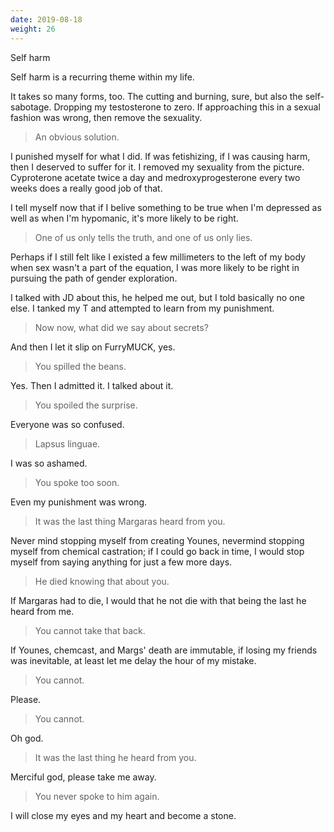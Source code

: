 ```yaml
---
date: 2019-08-18
weight: 26
---
```


<div class="cw">Self harm</div>

Self harm is a recurring theme within my life.

It takes so many forms, too. The cutting and burning, sure, but also the self-sabotage. Dropping my testosterone to zero. If approaching this in a sexual fashion was wrong, then remove the sexuality.

> An obvious solution.

I punished myself for what I did. If was fetishizing, if I was causing harm, then I deserved to suffer for it. I removed my sexuality from the picture. Cyproterone acetate twice a day and medroxyprogesterone every two weeks does a really good job of that.

I tell myself now that if I belive something to be true when I'm depressed as well as when I'm hypomanic, it's more likely to be right.

> One of us only tells the truth, and one of us only lies.

Perhaps if I still felt like I existed a few millimeters to the left of my body when sex wasn't a part of the equation, I was more likely to be right in pursuing the path of gender exploration.

I talked with JD about this, he helped me out, but I told basically no one else. I tanked my T and attempted to learn from my punishment.

> Now now, what did we say about secrets?

And then I let it slip on FurryMUCK, yes.

> You spilled the beans.

Yes. Then I admitted it. I talked about it.

>  You spoiled the surprise.

Everyone was so confused.

> Lapsus linguae.

I was so ashamed.

> You spoke too soon.

Even my punishment was wrong.

> It was the last thing Margaras heard from you.

Never mind stopping myself from creating Younes, nevermind stopping myself from chemical castration; if I could go back in time, I would stop myself from saying anything for just a few more days.

> He died knowing that about you.

If Margaras had to die, I would that he not die with that being the last he heard from me.

> You cannot take that back.

If Younes, chemcast, and Margs' death are immutable, if losing my friends was inevitable, at least let me delay the hour of my mistake.

> You cannot.

Please.

> You cannot.

Oh god.

> It was the last thing he heard from you.

Merciful god, please take me away.

> You never spoke to him again.

I will close my eyes and my heart and become a stone.
